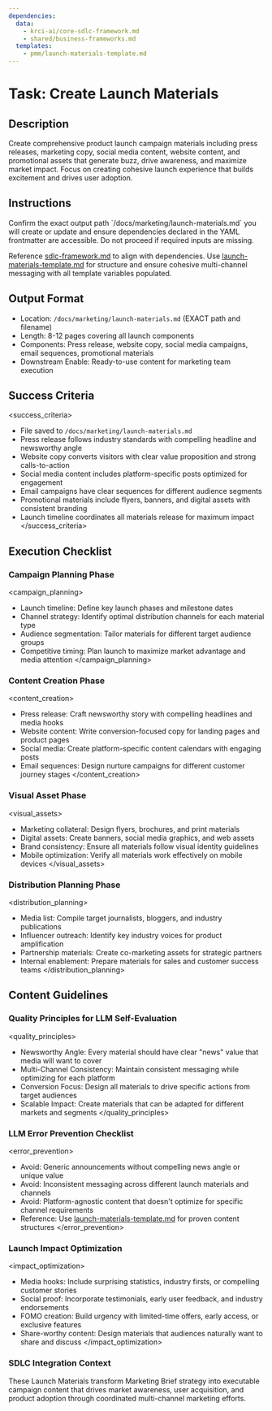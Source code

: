 ```yaml
---
dependencies:
  data:
    - krci-ai/core-sdlc-framework.md
    - shared/business-frameworks.md
  templates:
    - pmm/launch-materials-template.md
---
```


# Task: Create Launch Materials

## Description

Create comprehensive product launch campaign materials including press releases, marketing copy, social media content, website content, and promotional assets that generate buzz, drive awareness, and maximize market impact. Focus on creating cohesive launch experience that builds excitement and drives user adoption.

## Instructions

<instructions>
Confirm the exact output path `/docs/marketing/launch-materials.md` you will create or update and ensure dependencies declared in the YAML frontmatter are accessible. Do not proceed if required inputs are missing.

Reference [sdlc-framework.md](./.krci-ai/data/krci-ai/core-sdlc-framework.md) to align with dependencies. Use [launch-materials-template.md](./.krci-ai/templates/pmm/launch-materials-template.md) for structure and ensure cohesive multi-channel messaging with all template variables populated.
</instructions>

## Output Format

- Location: `/docs/marketing/launch-materials.md` (EXACT path and filename)
- Length: 8-12 pages covering all launch components
- Components: Press release, website copy, social media campaigns, email sequences, promotional materials
- Downstream Enable: Ready-to-use content for marketing team execution

## Success Criteria

<success_criteria>
- File saved to `/docs/marketing/launch-materials.md`
- Press release follows industry standards with compelling headline and newsworthy angle
- Website copy converts visitors with clear value proposition and strong calls-to-action
- Social media content includes platform-specific posts optimized for engagement
- Email campaigns have clear sequences for different audience segments
- Promotional materials include flyers, banners, and digital assets with consistent branding
- Launch timeline coordinates all materials release for maximum impact
</success_criteria>

## Execution Checklist

### Campaign Planning Phase

<campaign_planning>
- Launch timeline: Define key launch phases and milestone dates
- Channel strategy: Identify optimal distribution channels for each material type
- Audience segmentation: Tailor materials for different target audience groups
- Competitive timing: Plan launch to maximize market advantage and media attention
</campaign_planning>

### Content Creation Phase

<content_creation>
- Press release: Craft newsworthy story with compelling headlines and media hooks
- Website content: Write conversion-focused copy for landing pages and product pages
- Social media: Create platform-specific content calendars with engaging posts
- Email sequences: Design nurture campaigns for different customer journey stages
</content_creation>

### Visual Asset Phase

<visual_assets>
- Marketing collateral: Design flyers, brochures, and print materials
- Digital assets: Create banners, social media graphics, and web assets
- Brand consistency: Ensure all materials follow visual identity guidelines
- Mobile optimization: Verify all materials work effectively on mobile devices
</visual_assets>

### Distribution Planning Phase

<distribution_planning>
- Media list: Compile target journalists, bloggers, and industry publications
- Influencer outreach: Identify key industry voices for product amplification
- Partnership materials: Create co-marketing assets for strategic partners
- Internal enablement: Prepare materials for sales and customer success teams
</distribution_planning>

## Content Guidelines

### Quality Principles for LLM Self-Evaluation

<quality_principles>
- Newsworthy Angle: Every material should have clear "news" value that media will want to cover
- Multi-Channel Consistency: Maintain consistent messaging while optimizing for each platform
- Conversion Focus: Design all materials to drive specific actions from target audiences
- Scalable Impact: Create materials that can be adapted for different markets and segments
</quality_principles>

### LLM Error Prevention Checklist

<error_prevention>
- Avoid: Generic announcements without compelling news angle or unique value
- Avoid: Inconsistent messaging across different launch materials and channels
- Avoid: Platform-agnostic content that doesn't optimize for specific channel requirements
- Reference: Use [launch-materials-template.md](./.krci-ai/templates/pmm/launch-materials-template.md) for proven content structures
</error_prevention>

### Launch Impact Optimization

<impact_optimization>
- Media hooks: Include surprising statistics, industry firsts, or compelling customer stories
- Social proof: Incorporate testimonials, early user feedback, and industry endorsements
- FOMO creation: Build urgency with limited-time offers, early access, or exclusive features
- Share-worthy content: Design materials that audiences naturally want to share and discuss
</impact_optimization>

### SDLC Integration Context

These Launch Materials transform Marketing Brief strategy into executable campaign content that drives market awareness, user acquisition, and product adoption through coordinated multi-channel marketing efforts.
